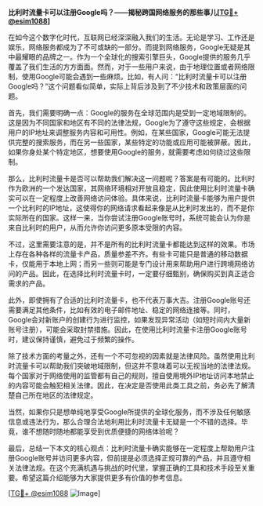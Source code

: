 **比利时流量卡可以注册Google吗？——揭秘跨国网络服务的那些事儿[[TG💪+ @esim1088](https://t.me/s/esim1088)]**

在如今这个数字化时代，互联网已经深深融入我们的生活。无论是学习、工作还是娱乐，网络服务都成为了不可或缺的一部分。而提到网络服务，Google无疑是其中最耀眼的品牌之一。作为一个全球化的搜索引擎巨头，Google提供的服务几乎覆盖了我们生活的方方面面。然而，对于一些用户来说，由于地理位置或者网络限制，使用Google可能会遇到一些麻烦。比如，有人问：“比利时流量卡可以注册Google吗？”这个问题看似简单，实际上背后涉及到了不少技术和政策层面的问题。

首先，我们需要明确一点：Google的服务在全球范围内是受到一定地域限制的。这是因为不同国家和地区有不同的法律法规，Google为了遵守这些规定，会根据用户的IP地址来调整服务内容和可用性。例如，在某些国家，Google可能无法提供完整的搜索服务，而在另一些国家，某些特定的功能或应用可能被屏蔽。因此，如果你身处某个特定地区，想要使用Google的服务，就需要考虑如何绕过这些限制。

那么，比利时流量卡是否可以帮助我们解决这一问题呢？答案是有可能的。比利时作为欧洲的一个发达国家，其网络环境相对开放且稳定，因此使用比利时流量卡确实可以在一定程度上改善网络访问体验。具体来说，比利时流量卡能够为用户提供一个比利时的IP地址，这使得你的网络请求看起来像是从比利时发出的，而不是你实际所在的国家。这样一来，当你尝试注册Google账号时，系统可能会认为你是来自比利时的用户，从而允许你访问更多原本受限的内容。

不过，这里需要注意的是，并不是所有的比利时流量卡都能达到这样的效果。市场上存在各种各样的流量卡产品，质量参差不齐。有些卡可能只是普通的移动数据卡，仅能用于本地上网；而另一些则可能是专门设计用来帮助用户进行跨境网络访问的产品。因此，在选择比利时流量卡时，一定要仔细甄别，确保购买到真正适合需求的产品。

此外，即使拥有了合适的比利时流量卡，也不代表万事大吉。注册Google账号还需要满足其他条件，比如有效的电子邮件地址、稳定的网络连接等。同时，Google会对新账户的创建行为进行监控，如果发现异常活动（如短时间内大量新账号注册），可能会采取封禁措施。因此，在使用比利时流量卡注册Google账号时，建议保持谨慎，避免过于频繁的操作。

除了技术方面的考量之外，还有一个不可忽视的因素就是法律风险。虽然使用比利时流量卡可以帮助我们突破地域限制，但这并不意味着可以无视当地的法律法规。每个国家对于网络使用的监管都有自己的规则，擅自使用境外IP地址访问本地禁止的内容可能会触犯相关法律。因此，在决定是否使用此类工具之前，务必先了解清楚自己所在地区的法律规定。

当然，如果你只是想单纯地享受Google所提供的全球化服务，而不涉及任何敏感信息或违法行为，那么合理合法地利用比利时流量卡无疑是一个不错的选择。毕竟，谁不想随时随地都能享受到优质便捷的网络体验呢？

最后，总结一下本文的核心观点：比利时流量卡确实能够在一定程度上帮助用户注册Google账号并访问更多内容，但前提是必须选择正规可靠的产品，并且遵守相关法律法规。在这个充满机遇与挑战的时代里，掌握正确的工具和技术手段至关重要。希望这篇介绍能够为大家提供更多有价值的参考信息。

[[TG💪+ @esim1088](https://t.me/s/esim1088) ![Image](https://i.postimg.cc/4NQfJmqS/Snipaste-2025-05-13-00-14-12.png)]